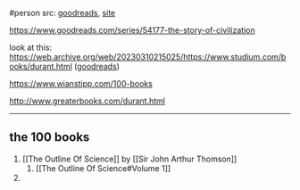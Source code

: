 #person 
src: [goodreads](https://www.goodreads.com/author/show/16184.Will_Durant), [site](https://www.will-durant.com) 

https://www.goodreads.com/series/54177-the-story-of-civilization

look at this: https://web.archive.org/web/20230310215025/https://www.studium.com/books/durant.html ([goodreads](https://www.goodreads.com/book/show/78162.The_Greatest_Minds_and_Ideas_of_All_Time))

https://www.wianstipp.com/100-books

http://www.greaterbooks.com/durant.html

___
## the 100 books
1. [[The Outline Of Science]] by [[Sir John Arthur Thomson]] 
	1. [[The Outline Of Science#Volume 1]] 
2. 